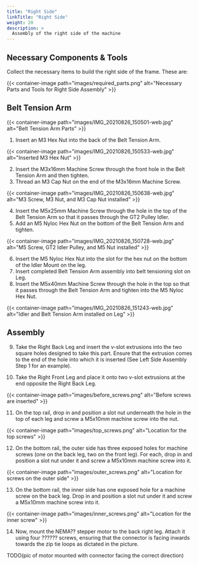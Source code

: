 ```yaml
---
title: "Right Side"
linkTitle: "Right Side"
weight: 20
description: >
  Assembly of the right side of the machine
---
```


## Necessary Components & Tools

Collect the necessary items to build the right side of the frame. These are:

{{< container-image path="images/required_parts.png" alt="Necessary Parts and Tools for Right Side Assembly" >}}

## Belt Tension Arm

{{< container-image path="images/IMG_20210826_150501-web.jpg" alt="Belt Tension Arm Parts" >}}

1. Insert an M3 Hex Nut into the back of the Belt Tension Arm.

{{< container-image path="images/IMG_20210826_150533-web.jpg" alt="Inserted M3 Hex Nut" >}}

2. Insert the M3x16mm Machine Screw through the front hole in the Belt Tension Arm and then tighten.
3. Thread an M3 Cap Nut on the end of the M3x16mm Machine Screw.

{{< container-image path="images/IMG_20210826_150638-web.jpg" alt="M3 Screw, M3 Nut, and M3 Cap Nut installed" >}}

4. Insert the M5x25mm Machine Screw through the hole in the top of the Belt Tension Arm so that it passes through the GT2 Pulley Idler.
5. Add an M5 Nyloc Hex Nut on the bottom of the Belt Tension Arm and tighten.

{{< container-image path="images/IMG_20210826_150728-web.jpg" alt="M5 Screw, GT2 Idler Pulley, and M5 Nut installed" >}}

6. Insert the M5 Nyloc Hex Nut into the slot for the hex nut on the bottom of the Idler Mount on the leg.
7. Insert completed Belt Tension Arm assembly into belt tensioning slot on Leg.
8. Insert the M5x40mm Machine Screw through the hole in the top so that it passes through the Belt Tension Arm and tighten into the M5 Nyloc Hex Nut.

{{< container-image path="images/IMG_20210826_151243-web.jpg" alt="Idler and Belt Tension Arm installed on Leg" >}}

## Assembly

9. Take the Right Back Leg and insert the v-slot extrusions into the two square holes designed to take this part. Ensure that the extrusion comes to the end of the hole into which it is inserted (See Left Side Assembly Step 1 for an example).

10. Take the Right Front Leg and place it onto two v-slot extrusions at the end opposite the Right Back Leg.

{{< container-image path="images/before_screws.png" alt="Before screws are inserted" >}}   

11. On the top rail, drop in and position a slot nut underneath the hole in the top of each leg and screw a M5x10mm machine screw into the nut.

{{< container-image path="images/top_screws.png" alt="Location for the top screws" >}}

12. On the bottom rail, the outer side has three exposed holes for machine screws (one on the back leg, two on the front leg). For each, drop in and position a slot nut under it and screw a M5x10mm machine screw into it.

{{< container-image path="images/outer_screws.png" alt="Location for screws on the outer side" >}}

13. On the bottom rail, the inner side has one exposed hole for a machine screw on the back leg. Drop in and position a slot nut under it and screw a M5x10mm machine screw into it.

{{< container-image path="images/inner_screws.png" alt="Location for the inner screw" >}}

14. Now, mount the NEMA?? stepper motor to the back right leg. Attach it using four ?????? screws, ensuring that the connector is facing inwards towards the zip tie loops as dictated in the picture.

TODO(pic of motor mounted with connector facing the correct direction)

